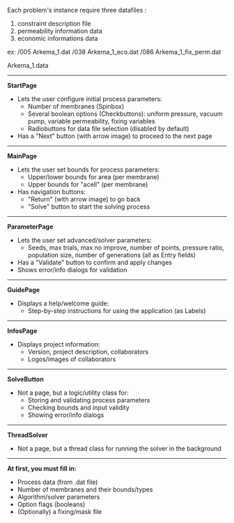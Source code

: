 Each problem's instance require three datafiles :

1. constraint description file
2. permeability information data
3. economic informations data

ex:
/005 Arkema_1.dat
/038 Arkema_1_eco.dat
/086 Arkema_1_fix_perm.dat


Arkema_1.data


---

**StartPage**
- Lets the user configure initial process parameters:
  - Number of membranes (Spinbox)
  - Several boolean options (Checkbuttons): uniform pressure, vacuum pump, variable permeability, fixing variables
  - Radiobuttons for data file selection (disabled by default)
- Has a "Next" button (with arrow image) to proceed to the next page

---

**MainPage**
- Lets the user set bounds for process parameters:
  - Upper/lower bounds for area (per membrane)
  - Upper bounds for "acell" (per membrane)
- Has navigation buttons:
  - "Return" (with arrow image) to go back
  - "Solve" button to start the solving process

---

**ParameterPage**
- Lets the user set advanced/solver parameters:
  - Seeds, max trials, max no improve, number of points, pressure ratio, population size, number of generations (all as Entry fields)
- Has a "Validate" button to confirm and apply changes
- Shows error/info dialogs for validation

---

**GuidePage**
- Displays a help/welcome guide:
  - Step-by-step instructions for using the application (as Labels)

---

**InfosPage**
- Displays project information:
  - Version, project description, collaborators
  - Logos/images of collaborators

---

**SolveButton**
- Not a page, but a logic/utility class for:
  - Storing and validating process parameters
  - Checking bounds and input validity
  - Showing error/info dialogs

---

**ThreadSolver**
- Not a page, but a thread class for running the solver in the background

---

**At first, you must fill in:**  
- Process data (from .dat file)
- Number of membranes and their bounds/types
- Algorithm/solver parameters
- Option flags (booleans)
- (Optionally) a fixing/mask file

